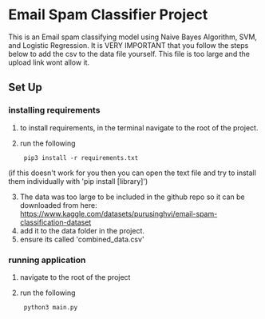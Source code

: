 # Email Spam Classifier Project
This is an Email spam classifying model using Naive Bayes Algorithm, SVM, and Logistic Regression.
It is VERY IMPORTANT that you follow the steps below to add the csv to the data file yourself. This file is too large and the upload link wont allow it.

## Set Up
### installing requirements
1. to install requirements, in the terminal navigate to the root of the project.
2. run the following 
            
        pip3 install -r requirements.txt

(if this doesn't work for you then you can open the text file and try to install them individually with 'pip install [library]')

3. The data was too large to be included in the github repo so it can be downloaded from here: https://www.kaggle.com/datasets/purusinghvi/email-spam-classification-dataset
4. add it to the data folder in the project.
5. ensure its called 'combined_data.csv'

### running application
1. navigate to the root of the project
2. run the following 

        python3 main.py

